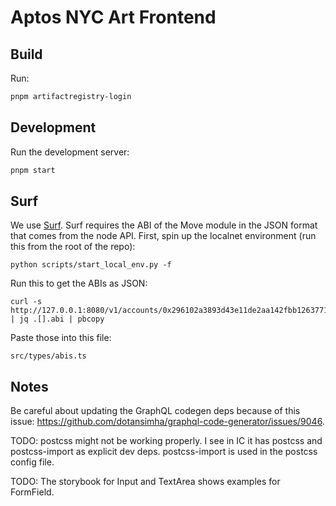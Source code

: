 # Aptos NYC Art Frontend

## Build
Run:
```bash
pnpm artifactregistry-login
```

## Development
Run the development server:
```bash
pnpm start
```

## Surf
We use [Surf](https://github.com/ThalaLabs/surf). Surf requires the ABI of the Move module in the JSON format that comes from the node API. First, spin up the localnet environment (run this from the root of the repo):
```
python scripts/start_local_env.py -f
```

Run this to get the ABIs as JSON:
```
curl -s http://127.0.0.1:8080/v1/accounts/0x296102a3893d43e11de2aa142fbb126377120d7d71c246a2f95d5b4f3ba16b30/modules | jq .[].abi | pbcopy
```

Paste those into this file:
```
src/types/abis.ts
```

## Notes
Be careful about updating the GraphQL codegen deps because of this issue: https://github.com/dotansimha/graphql-code-generator/issues/9046.

TODO: postcss might not be working properly. I see in IC it has postcss and postcss-import as explicit dev deps. postcss-import is used in the postcss config file.

TODO: The storybook for Input and TextArea shows examples for FormField.
